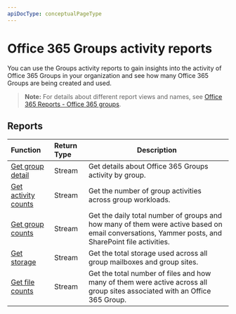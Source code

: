 ```yaml
---
apiDocType: conceptualPageType
---
```

# Office 365 Groups activity reports

You can use the Groups activity reports to gain insights into the activity of Office 365 Groups in your organization and see how many Office 365 Groups are being created and used.

> **Note:** For details about different report views and names, see [Office 365 Reports - Office 365 groups](https://support.office.com/client/Office-365-groups-a27f1a99-3557-4f85-9560-a28e3d822a40).

## Reports

| Function                                 | Return Type | Description                              |
| :--------------------------------------- | :-------------- |  ---------------------------------------- |
| [Get group detail](../api/reportroot_getoffice365groupsactivitydetail.md) | Stream          | Get details about Office 365 Groups activity by group. |
| [Get activity counts](../api/reportroot_getoffice365groupsactivitycounts.md) | Stream          | Get the number of group activities across group workloads. |
| [Get group counts](../api/reportroot_getoffice365groupsactivitygroupcounts.md) | Stream          | Get the daily total number of groups and how many of them were active based on email conversations, Yammer posts, and SharePoint file activities. |
| [Get storage](../api/reportroot_getoffice365groupsactivitystorage.md) | Stream          | Get the total storage used across all group mailboxes and group sites. |
| [Get file counts](../api/reportroot_getoffice365groupsactivityfilecounts.md) | Stream          | Get the total number of files and how many of them were active across all group sites associated with an Office 365 Group. |
